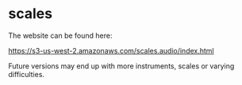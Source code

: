 # scales

The website can be found here:

https://s3-us-west-2.amazonaws.com/scales.audio/index.html

Future versions may end up with more instruments, scales or varying difficulties. 
